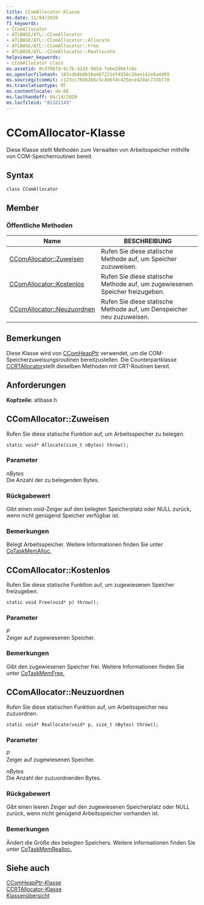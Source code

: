 ```yaml
---
title: CComAllocator-Klasse
ms.date: 11/04/2016
f1_keywords:
- CComAllocator
- ATLBASE/ATL::CComAllocator
- ATLBASE/ATL::CComAllocator::Allocate
- ATLBASE/ATL::CComAllocator::Free
- ATLBASE/ATL::CComAllocator::Reallocate
helpviewer_keywords:
- CComAllocator class
ms.assetid: 0cd706fd-0c7b-42d3-9054-febe2966fc8e
ms.openlocfilehash: 165cdb8b0b16a4872214f4556c26ee141e6a4d89
ms.sourcegitcommit: c123cc76bb2b6c5cde6f4c425ece420ac733bf70
ms.translationtype: MT
ms.contentlocale: de-DE
ms.lasthandoff: 04/14/2020
ms.locfileid: "81321143"
---
```

# <a name="ccomallocator-class"></a>CComAllocator-Klasse

Diese Klasse stellt Methoden zum Verwalten von Arbeitsspeicher mithilfe von COM-Speicherroutinen bereit.

## <a name="syntax"></a>Syntax

```
class CComAllocator
```

## <a name="members"></a>Member

### <a name="public-methods"></a>Öffentliche Methoden

|Name|BESCHREIBUNG|
|----------|-----------------|
|[CComAllocator::Zuweisen](#allocate)|Rufen Sie diese statische Methode auf, um Speicher zuzuweisen.|
|[CComAllocator::Kostenlos](#free)|Rufen Sie diese statische Methode auf, um zugewiesenen Speicher freizugeben.|
|[CComAllocator::Neuzuordnen](#reallocate)|Rufen Sie diese statische Methode auf, um Denspeicher neu zuzuweisen.|

## <a name="remarks"></a>Bemerkungen

Diese Klasse wird von [CComHeapPtr](../../atl/reference/ccomheapptr-class.md) verwendet, um die COM-Speicherzuweisungsroutinen bereitzustellen. Die Counterpartklasse [CCRTAllocator](../../atl/reference/ccrtallocator-class.md)stellt dieselben Methoden mit CRT-Routinen bereit.

## <a name="requirements"></a>Anforderungen

**Kopfzeile:** atlbase.h

## <a name="ccomallocatorallocate"></a><a name="allocate"></a>CComAllocator::Zuweisen

Rufen Sie diese statische Funktion auf, um Arbeitsspeicher zu belegen.

```
static void* Allocate(size_t nBytes) throw();
```

### <a name="parameters"></a>Parameter

*nBytes*<br/>
Die Anzahl der zu belegenden Bytes.

### <a name="return-value"></a>Rückgabewert

Gibt einen void-Zeiger auf den belegten Speicherplatz oder NULL zurück, wenn nicht genügend Speicher verfügbar ist.

### <a name="remarks"></a>Bemerkungen

Belegt Arbeitsspeicher. Weitere Informationen finden Sie unter [CoTaskMemAlloc.](/windows/win32/api/combaseapi/nf-combaseapi-cotaskmemalloc)

## <a name="ccomallocatorfree"></a><a name="free"></a>CComAllocator::Kostenlos

Rufen Sie diese statische Funktion auf, um zugewiesenen Speicher freizugeben.

```
static void Free(void* p) throw();
```

### <a name="parameters"></a>Parameter

*P*<br/>
Zeiger auf zugewiesenen Speicher.

### <a name="remarks"></a>Bemerkungen

Gibt den zugewiesenen Speicher frei. Weitere Informationen finden Sie unter [CoTaskMemFree.](/windows/win32/api/combaseapi/nf-combaseapi-cotaskmemfree)

## <a name="ccomallocatorreallocate"></a><a name="reallocate"></a>CComAllocator::Neuzuordnen

Rufen Sie diese statischen Funktion auf, um Arbeitsspeicher neu zuzuordnen.

```
static void* Reallocate(void* p, size_t nBytes) throw();
```

### <a name="parameters"></a>Parameter

*P*<br/>
Zeiger auf zugewiesenen Speicher.

*nBytes*<br/>
Die Anzahl der zuzuordnenden Bytes.

### <a name="return-value"></a>Rückgabewert

Gibt einen leeren Zeiger auf den zugewiesenen Speicherplatz oder NULL zurück, wenn nicht genügend Arbeitsspeicher vorhanden ist.

### <a name="remarks"></a>Bemerkungen

Ändert die Größe des belegten Speichers. Weitere Informationen finden Sie unter [CoTaskMemRealloc.](/windows/win32/api/combaseapi/nf-combaseapi-cotaskmemrealloc)

## <a name="see-also"></a>Siehe auch

[CComHeapPtr-Klasse](../../atl/reference/ccomheapptr-class.md)<br/>
[CCRTAllocator-Klasse](../../atl/reference/ccrtallocator-class.md)<br/>
[Klassenübersicht](../../atl/atl-class-overview.md)
